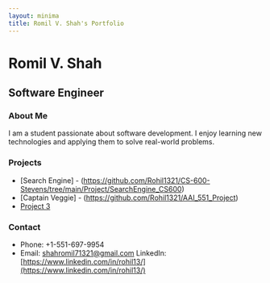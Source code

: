 ```yaml
---
layout: minima
title: Romil V. Shah's Portfolio
---
```


# Romil V. Shah
## Software Engineer

### About Me
I am a student passionate about software development. I enjoy learning new technologies and applying them to solve real-world problems.

### Projects
- [Search Engine] - (https://github.com/Rohil1321/CS-600-Stevens/tree/main/Project/SearchEngine_CS600)
- [Captain Veggie] - (https://github.com/Rohil1321/AAI_551_Project)
- [Project 3](link-to-project3)

### Contact
- Phone: +1-551-697-9954
- Email: [shahromil71321@gmail.com](mailto:shahromil71321@gmail.com)
LinkedIn: [https://www.linkedin.com/in/rohil13/](https://www.linkedin.com/in/rohil13/)
